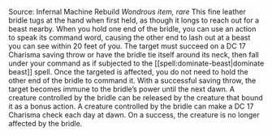 Source: Infernal Machine Rebuild
*Wondrous item, rare*
This fine leather bridle tugs at the hand when first held, as though it longs to reach out for a beast nearby. When you hold one end of the bridle, you can use an action to speak its command word, causing the other end to lash out at a beast you can see within 20 feet of you. The target must succeed on a DC 17 Charisma saving throw or have the bridle tie itself around its neck, then fall under your command as if subjected to the [[spell:dominate-beast|dominate beast]] spell. Once the targeted is affected, you do not need to hold the other end of the bridle to command it. With a successful saving throw, the target becomes immune to the bridle’s power until the next dawn.
A creature controlled by the bridle can be released by the creature that bound it as a bonus action. A creature controlled by the bridle can make a DC 17 Charisma check each day at dawn. On a success, the creature is no longer affected by the bridle.